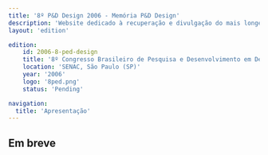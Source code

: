 ```yaml
---
title: '8º P&D Design 2006 - Memória P&D Design'
description: 'Website dedicado à recuperação e divulgação do mais longevo evento científico do campo do design no Brasil.'
layout: 'edition'

edition:
    id: 2006-8-ped-design
    title: '8º Congresso Brasileiro de Pesquisa e Desenvolvimento em Design'
    location: 'SENAC, São Paulo (SP)'
    year: '2006'
    logo: '8ped.png'
    status: 'Pending'

navigation:
  title: 'Apresentação'
---
```


## Em breve

